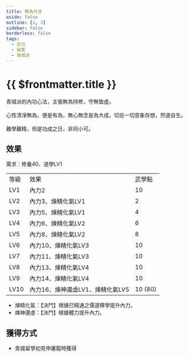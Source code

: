 ```yaml
---
title: 無為丹法
aside: false
outline: [2, 3]
sidebar: false
borderless: false
tags:
  - 武功
  - 秘笈
  - 青城派
---
```


# {{ $frontmatter.title }}

<BookItemIcon :size="`medium`" :needLink="false" :no="7015" :style="'float: right;'" />

青城派的內功心法，主張無為持修，守無致虛。
<br><br>
心性清淨無為，便是有為，無心無念是為大成，切忌一切意象存想，然道自生。
<br><br>
難學難精，但是功成之日，非同小可。
<br clear="all" />

## 效果

需求：修養40、道學LV1

<table>
    <tr>
        <td>等級</td>
        <td>效果</td>
        <td>武學點</td>
    </tr>
    <tr>
        <td>LV1</td>
        <td>內力2</td>
        <td>10</td>
    </tr>
    <tr>
        <td>LV2</td>
        <td>內力3、煉精化氣LV1</td>
        <td>2</td>
    </tr>
    <tr>
        <td>LV3</td>
        <td>內力5、煉精化氣LV1</td>
        <td>4</td>
    </tr>
    <tr>
        <td>LV4</td>
        <td>內力6、煉精化氣LV2</td>
        <td>6</td>
    </tr>
    <tr>
        <td>LV5</td>
        <td>內力8、煉精化氣LV2</td>
        <td>8</td>
    </tr>
    <tr>
        <td>LV6</td>
        <td>內力10、煉精化氣LV3</td>
        <td>10</td>
    </tr>
    <tr>
        <td>LV7</td>
        <td>內力11、煉精化氣LV3</td>
        <td>10</td>
    </tr>
    <tr>
        <td>LV8</td>
        <td>內力13、煉精化氣LV4</td>
        <td>10</td>
    </tr>
    <tr>
        <td>LV9</td>
        <td>內力14、煉精化氣LV4</td>
        <td>10</td>
    </tr>
    <tr>
        <td>LV10</td>
        <td>內力16、煉神還虛LV1、煉精化氣LV5</td>
        <td>10 (80)</td>
    </tr>
</table>

- 煉精化氣：【決鬥】根據已精通之儒道釋學提升內力。
- 煉神還虛：【決鬥】根據體力提升內力。

## 獲得方式

- 青城留學初見申屠龍時獲得

